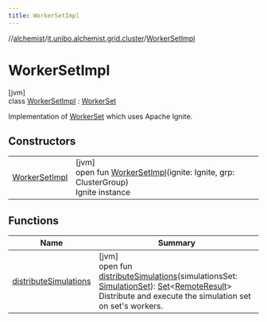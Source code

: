 ```yaml
---
title: WorkerSetImpl
---
```

//[alchemist](../../../index.html)/[it.unibo.alchemist.grid.cluster](../index.html)/[WorkerSetImpl](index.html)



# WorkerSetImpl



[jvm]\
class [WorkerSetImpl](index.html) : [WorkerSet](../-worker-set/index.html)

Implementation of [WorkerSet](../-worker-set/index.html) which uses Apache Ignite.



## Constructors


| | |
|---|---|
| [WorkerSetImpl](-worker-set-impl.html) | [jvm]<br>open fun [WorkerSetImpl](-worker-set-impl.html)(ignite: Ignite, grp: ClusterGroup)<br>Ignite instance |


## Functions


| Name | Summary |
|---|---|
| [distributeSimulations](distribute-simulations.html) | [jvm]<br>open fun [distributeSimulations](distribute-simulations.html)(simulationsSet: [SimulationSet](../../it.unibo.alchemist.grid.simulation/-simulation-set/index.html)): [Set](https://docs.oracle.com/javase/8/docs/api/java/util/Set.html)<[RemoteResult](../../it.unibo.alchemist.grid.simulation/-remote-result/index.html)><br>Distribute and execute the simulation set on set's workers. |

